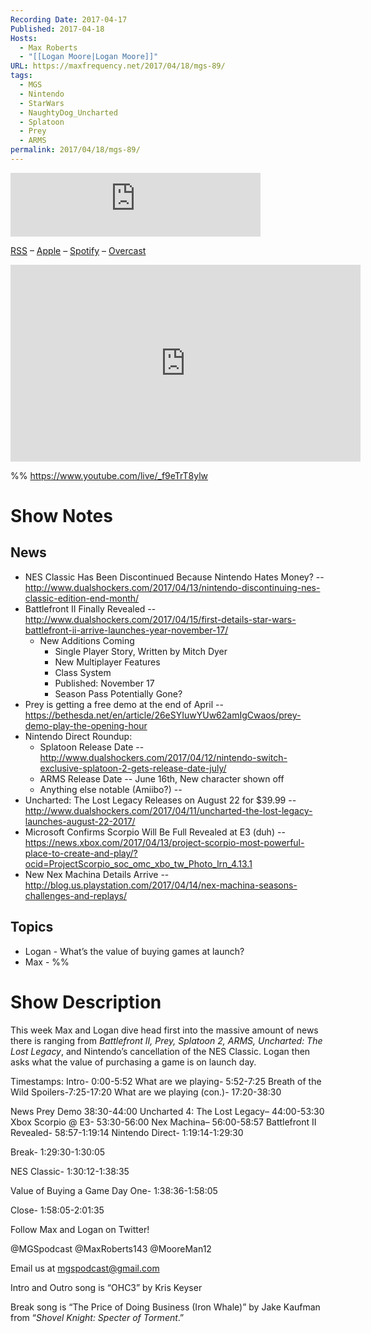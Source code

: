 ```yaml
---
Recording Date: 2017-04-17
Published: 2017-04-18
Hosts:
  - Max Roberts
  - "[[Logan Moore|Logan Moore]]"
URL: https://maxfrequency.net/2017/04/18/mgs-89/
tags:
  - MGS
  - Nintendo
  - StarWars
  - NaughtyDog_Uncharted
  - Splatoon
  - Prey
  - ARMS
permalink: 2017/04/18/mgs-89/
---
```

<iframe src="https://podcasters.spotify.com/pod/show/millennialgamingspeak/embed/episodes/Episode-89-Battlefront-II-Looks-Really-Freaking-Awesome-e1adhrf/a-a6ts405" height="102px" width="400px" frameborder="0" scrolling="no"></iframe>

[RSS](https://anchor.fm/s/74aa3858/podcast/rss) – [Apple](https://podcasts.apple.com/us/podcast/episode-3-gdc-wrap-up/id1000915981?i=1000542222515) – [Spotify](https://open.spotify.com/episode/7wePXT4Bt22LWifVLx3n8y) – [Overcast](https://overcast.fm/+EtIgeWxEU)

<div class=iframe-container>
<iframe width="560" height="315" src="https://www.youtube-nocookie.com/embed/_f9eTrT8ylw?si=nTu1qzvF24-pFW-T" title="YouTube video player" frameborder="0" allow="accelerometer; autoplay; clipboard-write; encrypted-media; gyroscope; picture-in-picture; web-share" allowfullscreen></iframe>
</div>

%%
https://www.youtube.com/live/_f9eTrT8ylw

# Show Notes

## News

- NES Classic Has Been Discontinued Because Nintendo Hates Money? -- http://www.dualshockers.com/2017/04/13/nintendo-discontinuing-nes-classic-edition-end-month/
- Battlefront II Finally Revealed -- http://www.dualshockers.com/2017/04/15/first-details-star-wars-battlefront-ii-arrive-launches-year-november-17/
	- New Additions Coming
		- Single Player Story, Written by Mitch Dyer
		- New Multiplayer Features
		- Class System
		- Published: November 17
		- Season Pass Potentially Gone?
- Prey is getting a free demo at the end of April -- https://bethesda.net/en/article/26eSYIuwYUw62amIgCwaos/prey-demo-play-the-opening-hour
- Nintendo Direct Roundup:
	- Splatoon Release Date -- http://www.dualshockers.com/2017/04/12/nintendo-switch-exclusive-splatoon-2-gets-release-date-july/ 
	- ARMS Release Date -- June 16th, New character shown off
	- Anything else notable (Amiibo?) -- 
- Uncharted: The Lost Legacy Releases on August 22 for $39.99 -- http://www.dualshockers.com/2017/04/11/uncharted-the-lost-legacy-launches-august-22-2017/
- Microsoft Confirms Scorpio Will Be Full Revealed at E3 (duh) -- https://news.xbox.com/2017/04/13/project-scorpio-most-powerful-place-to-create-and-play/?ocid=ProjectScorpio_soc_omc_xbo_tw_Photo_lrn_4.13.1
- New Nex Machina Details Arrive -- http://blog.us.playstation.com/2017/04/14/nex-machina-seasons-challenges-and-replays/ 

## Topics

- Logan - What’s the value of buying games at launch?
- Max - %%
# Show Description

This week Max and Logan dive head first into the massive amount of news there is ranging from *Battlefront II, Prey, Splatoon 2, ARMS, Uncharted: The Lost Legacy*, and Nintendo’s cancellation of the NES Classic. Logan then asks what the value of purchasing a game is on launch day.

Timestamps:
Intro- 0:00-5:52
What are we playing- 5:52-7:25
Breath of the Wild Spoilers-7:25-17:20
What are we playing (con.)- 17:20-38:30

News
Prey Demo 38:30-44:00
Uncharted 4: The Lost Legacy– 44:00-53:30
Xbox Scorpio @ E3- 53:30-56:00
Nex Machina– 56:00-58:57
Battlefront II Revealed- 58:57-1:19:14
Nintendo Direct- 1:19:14-1:29:30

Break- 1:29:30-1:30:05

NES Classic- 1:30:12-1:38:35

Value of Buying a Game Day One- 1:38:36-1:58:05

Close- 1:58:05-2:01:35

Follow Max and Logan on Twitter!

@MGSpodcast
@MaxRoberts143
@MooreMan12

Email us at mgspodcast@gmail.com

Intro and Outro song is “OHC3” by Kris Keyser

Break song is “The Price of Doing Business (Iron Whale)” by Jake Kaufman from “*Shovel Knight: Specter of Torment*.”